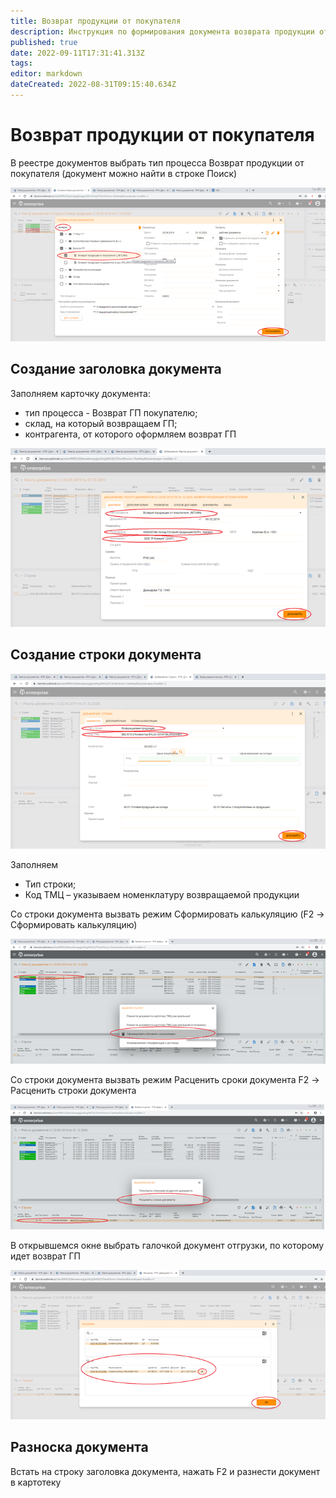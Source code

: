 ```yaml
---
title: Возврат продукции от покупателя
description: Инструкция по формирования документа возврата продукции от покупателя
published: true
date: 2022-09-11T17:31:41.313Z
tags: 
editor: markdown
dateCreated: 2022-08-31T09:15:40.634Z
---
```


# Возврат продукции от покупателя

В реестре документов выбрать тип процесса  Возврат продукции от покупателя (документ можно найти в строке Поиск)

![](<../../assets/image (555).png>)

## Создание заголовка документа

Заполняем карточку документа:

* тип процесса - Возврат ГП покупателю;
* склад, на который возвращаем ГП;
* контрагента, от которого оформляем возврат ГП

![](<../../assets/image (219).png>)

## Создание строки документа

![](<../../assets/image (343).png>)

Заполняем

* Тип строки;
* Код ТМЦ – указываем номенклатуру возвращаемой продукции

Со строки документа вызвать режим Сформировать калькуляцию (F2 -> Сформировать калькуляцию)

![](<../../assets/image (632).png>)

Со строки документа вызвать режим Расценить сроки документа F2 -> Расценить строки документа

![](<../../assets/image (313).png>)

В открывшемся окне выбрать галочкой документ отгрузки, по которому идет возврат ГП

![](<../../assets/image (598).png>)

## Разноска документа

Встать на строку заголовка документа, нажать F2 и разнести документ в картотеку
